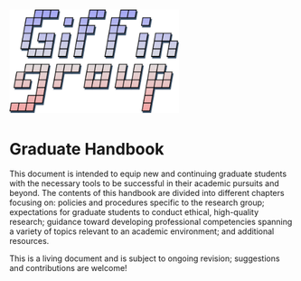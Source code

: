 # <img width="300" src="giffin_group_logo.pdf?raw=true" alt="Giffin Group">

# Graduate Handbook

This document is intended to equip new and continuing graduate students with the necessary tools to be successful in their academic pursuits and beyond.
The contents of this handbook are divided into different chapters focusing on: policies and procedures specific to the research group; expectations for graduate students to conduct ethical, high-quality research; guidance toward developing professional competencies spanning a variety of topics relevant to an academic environment; and additional resources.

This is a living document and is subject to ongoing revision; suggestions and contributions are welcome!